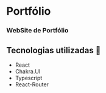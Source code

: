 # Portfólio 
### WebSite de Portfólio 
## Tecnologias utilizadas :rocket:
<ul>
  <li>React</li>
  <li>Chakra.UI</li>
  <li>Typescript</li>
  <li>React-Router</li>
</ul>
